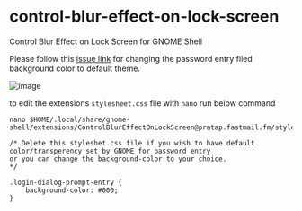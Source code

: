 # control-blur-effect-on-lock-screen
Control Blur Effect on Lock Screen for GNOME Shell

Please follow this [issue link](https://github.com/PRATAP-KUMAR/control-blur-effect-on-lock-screen/issues/3) for changing the password entry filed background color to default theme.

![image](https://user-images.githubusercontent.com/40719899/230716380-65c96419-85e1-407e-879d-e47786da2be6.png)

to edit the extensions `stylesheet.css` file with `nano` run below command
````
nano $HOME/.local/share/gnome-shell/extensions/ControlBlurEffectOnLockScreen@pratap.fastmail.fm/stylesheet.css
````

````
/* Delete this styleshet.css file if you wish to have default color/transperency set by GNOME for password entry
or you can change the background-color to your choice.
*/

.login-dialog-prompt-entry {
    background-color: #000;
}
````
